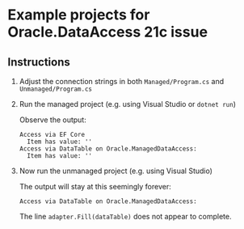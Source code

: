# Example projects for Oracle.DataAccess 21c issue

## Instructions
1. Adjust the connection strings in both `Managed/Program.cs` and `Unmanaged/Program.cs`

2. Run the managed project (e.g. using Visual Studio or `dotnet run`)

   Observe the output:

   ```
   Access via EF Core
     Item has value: ''
   Access via DataTable on Oracle.ManagedDataAccess:
     Item has value: ''
   ```

3. Now run the unmanaged project (e.g. using Visual Studio)

   The output will stay at this seemingly forever:

   ```
   Access via DataTable on Oracle.ManagedDataAccess:
   ```

   The line `adapter.Fill(dataTable)` does not appear to complete.
